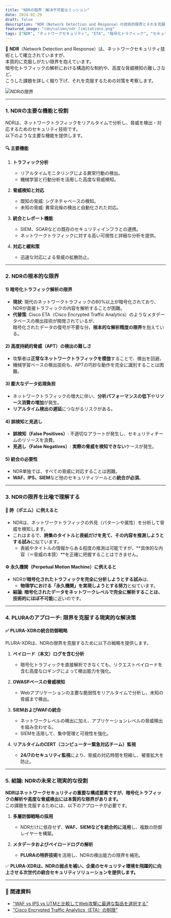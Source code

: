 ```yaml
---
title: "NDRの限界：解決不可能なミッション"
date: 2024-02-29
draft: false
description: "NDR（Network Detection and Response）の技術的限界とそれを克服するための現実的なアプローチを探る"
featured_image: "cdn/column/ndr_limitations.png"
tags: ["NDR", "ネットワークセキュリティ", "ETA", "暗号化トラフィック", "セキュリティソリューション", "PLURA"]
---
```


📡 **NDR**（Network Detection and Response）は、ネットワークセキュリティ技術として確立されていますが、  
本質的に克服しがたい限界を抱えています。  
暗号化トラフィックの解析における構造的な制約や、高度な脅威検知の難しさなど、  
こうした課題を詳しく掘り下げ、それを克服するための対策を考察します。

![NDRの限界](https://blog.plura.io/cdn/column/ndr_limitations.png)

<!--more-->
---

### 1. **NDRの主要な機能と役割**
NDRは、ネットワークトラフィックをリアルタイムで分析し、脅威を検出・対応するためのセキュリティ技術です。  
以下のような主要な機能を提供します。

#### 🔍 **主要機能**
1. **トラフィック分析**  
   - リアルタイムモニタリングによる異常行動の検出。  
   - 機械学習と行動分析を活用した高度な脅威検知。

2. **脅威検知と対応**  
   - 既知の脅威: シグネチャベースの検知。  
   - 未知の脅威: 異常兆候の検出と自動化された対応。  

3. **統合とレポート機能**  
   - SIEM、SOARなどの既存のセキュリティインフラとの連携。  
   - ネットワークトラフィックに対する高い可視性と詳細な分析を提供。

4. **対応と緩和策**  
   - 迅速な対応による脅威の拡散防止。  

---

### 2. **NDRの根本的な限界**

#### 1) **暗号化トラフィック解析の限界**
- **現状**: 現代のネットワークトラフィックの80%以上が暗号化されており、NDRが直接トラフィックの内容を解析することが困難。  
- **代替策**: Cisco ETA（Cisco Encrypted Traffic Analytics）のようなメタデータベースの検出技術が開発されているが、  
  暗号化されたデータの復号が不要な分、**根本的な解析精度の限界**を抱えている。

#### 2) **高度持続的脅威（APT）の検出の難しさ**
- 攻撃者は**正常なネットワークトラフィックを模倣**することで、検出を回避。  
- 機械学習ベースの検出技術も、APTの巧妙な動作を完全に識別することは困難。

#### 3) **膨大なデータ処理負担**
- ネットワークトラフィックの増大に伴い、**分析パフォーマンスの低下**や**リソース消費の増加**が発生。  
- **リアルタイム検出の遅延**につながるリスクがある。

#### 4) **誤検知と見逃し**
- **誤検知（False Positives）**: 不適切なアラートが発生し、セキュリティチームのリソースを浪費。  
- **見逃し（False Negatives）**: **実際の脅威を検知できない**ケースが発生。

#### 5) **統合の必要性**
- NDR単独では、すべての脅威に対応することは困難。  
- **WAF、IPS、SIEM**など他のセキュリティツールとの**統合が必須**。

---

### 3. **NDRの限界を比喩で理解する**

#### 📖 **詩（ポエム）に例えると**  
- NDRは、ネットワークトラフィックの外見（パターンや属性）を分析して脅威を検知します。  
- これはまるで、**詩集のタイトルと表紙だけを見て、その内容を推測しようとする試み**に似ています。  
  - 表紙やタイトルの情報からある程度の推測は可能ですが、**具体的な内容（＝脅威の本質）**を正確に把握することはできません。

#### ⚙️ **永久機関（Perpetual Motion Machine）に例えると**  
- NDRが**暗号化されたトラフィックを完全に分析しようとする試み**は、  
  - **物理学における「永久機関」を実現しようとする努力**と似ています。  
- **結論**: **暗号化されたデータをネットワークレベルで完全に解析することは、技術的にほぼ不可能**に近いのです。

---

### 4. **PLURAのアプローチ: 限界を克服する現実的な解決策**

#### ✅ **PLURA-XDRの統合防御戦略**
PLURA-XDRは、NDRの限界を克服するために以下の戦略を提供します。

1. **ペイロード（本文）ログを含む分析**
   - 暗号化トラフィックを直接解析できなくても、リクエストペイロードを含む高度なロギングによって検出能力を強化。

2. **OWASPベースの脅威検知**
   - Webアプリケーションの主要な脆弱性をリアルタイムで分析し、未知の脅威まで検出。

3. **SIEMおよびWAFの統合**
   - ネットワークレベルの検出に加え、アプリケーションレベルの脅威検出を組み合わせる。  
   - SIEMを活用して、集中管理と可視性を強化。

4. **リアルタイムのCERT（コンピューター緊急対応チーム）監視**
   - **24/7のセキュリティ監視**により、脅威の対応時間を短縮し、被害拡大を防止。

---

### 5. **結論: NDRの未来と現実的な役割**

**NDRはネットワークセキュリティの重要な構成要素ですが、暗号化トラフィックの解析や高度な脅威検出には本質的な限界があります。**  
この課題を克服するためには、以下のアプローチが必要です。

1. **多層防御戦略の採用**  
   - NDRだけに依存せず、**WAF、SIEMなどを統合的に活用**し、複数の防御レイヤーを構築。  

2. **メタデータおよびペイロードログの解析**  
   - **PLURAの特許技術**を活用し、NDRの検出能力の限界を補完。  

✅ **PLURA-XDRは、NDRの弱点を補い、企業のセキュリティ環境を飛躍的に向上させる次世代の統合セキュリティソリューションを提供します。**

---

### 📖 **関連資料**
- ["WAF vs IPS vs UTMと比較してWeb攻撃に最適な製品を選択する"](https://blog.plura.io/ja/column/waf_ips_utm_comparison/)
- ["Cisco Encrypted Traffic Analytics（ETA）の制限"](https://community.cisco.com/t5/security-knowledge-base/cisco-eta-feature-encrypted-traffic-analysis-at-glance/ta-p/4783197)
